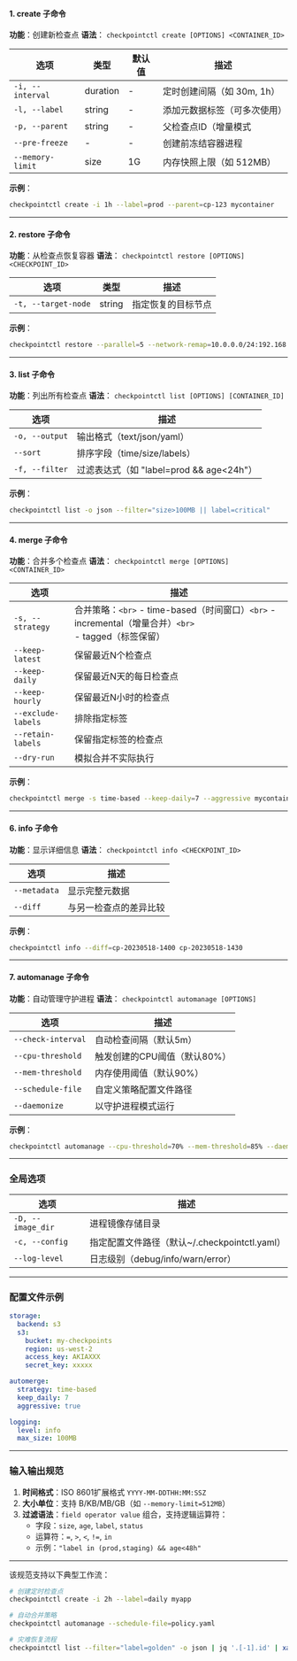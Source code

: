 #### **1. create 子命令**

**功能**：创建新检查点
**语法**：
`checkpointctl create [OPTIONS] <CONTAINER_ID>`

| 选项               | 类型     | 默认值 | 描述                         |
| ------------------ | -------- | ------ | ---------------------------- |
| `-i, --interval` | duration | -      | 定时创建间隔（如 30m, 1h）   |
| `-l, --label`    | string   | -      | 添加元数据标签（可多次使用） |
| `-p, --parent`   | string   | -      | 父检查点ID（增量模式         |
| `--pre-freeze`   | -        | -      | 创建前冻结容器进程           |
| `--memory-limit` | size     | 1G     | 内存快照上限（如 512MB）     |

**示例**：

```bash
checkpointctl create -i 1h --label=prod --parent=cp-123 mycontainer
```

---

#### **2. restore 子命令**

**功能**：从检查点恢复容器
**语法**：
`checkpointctl restore [OPTIONS] <CHECKPOINT_ID>`

| 选项                  | 类型   | 描述                                             |
| --------------------- | ------ | ------------------------------------------------ |
| `-t, --target-node` | string | 指定恢复的目标节点                               |

**示例**：

```bash
checkpointctl restore --parallel=5 --network-remap=10.0.0.0/24:192.168.1.0/24 cp-20230518
```

---

#### **3. list 子命令**

**功能**：列出所有检查点
**语法**：
`checkpointctl list [OPTIONS] [CONTAINER_ID]`

| 选项             | 描述                                     |
| ---------------- | ---------------------------------------- |
| `-o, --output` | 输出格式（text/json/yaml）               |
| `--sort`       | 排序字段（time/size/labels）             |
| `-f, --filter` | 过滤表达式（如 "label=prod && age<24h"） |

**示例**：

```bash
checkpointctl list -o json --filter="size>100MB || label=critical"
```

---

#### **4. merge 子命令**

**功能**：合并多个检查点
**语法**：
`checkpointctl merge [OPTIONS] <CONTAINER_ID>`

| 选项                | 描述                                                                                                       |
| ------------------- | ---------------------------------------------------------------------------------------------------------- |
| `-s, --strategy`  | 合并策略：`<br>` - time-based（时间窗口）`<br>` - incremental（增量合并）`<br>` - tagged（标签保留） |
| `--keep-latest`    | 保留最近N个检查点        |
| `--keep-daily`    | 保留最近N天的每日检查点                                                                                    |
| `--keep-hourly`   | 保留最近N小时的检查点                                                                                      |
| `--exclude-labels` | 排除指定标签             |
| `--retain-labels` | 保留指定标签的检查点                                                                                       |
| `--dry-run`       | 模拟合并不实际执行                                                                                         |

**示例**：

```bash
checkpointctl merge -s time-based --keep-daily=7 --aggressive mycontainer
```

---

#### **6. info 子命令**

**功能**：显示详细信息
**语法**：
`checkpointctl info <CHECKPOINT_ID>`

| 选项           | 描述                   |
| -------------- | ---------------------- |
| `--metadata` | 显示完整元数据         |
| `--diff`     | 与另一检查点的差异比较 |

**示例**：

```bash
checkpointctl info --diff=cp-20230518-1400 cp-20230518-1430
```

---

#### **7. automanage 子命令**

**功能**：自动管理守护进程
**语法**：
`checkpointctl automanage [OPTIONS]`

| 选项                 | 描述                         |
| -------------------- | ---------------------------- |
| `--check-interval` | 自动检查间隔（默认5m）       |
| `--cpu-threshold`  | 触发创建的CPU阈值（默认80%） |
| `--mem-threshold`  | 内存使用阈值（默认90%）      |
| `--schedule-file`  | 自定义策略配置文件路径       |
| `--daemonize`      | 以守护进程模式运行           |

**示例**：

```bash
checkpointctl automanage --cpu-threshold=70% --mem-threshold=85% --daemonize
```

---

### **全局选项**

| 选项                  | 描述                                          |
| --------------------- | --------------------------------------------- |
| `-D, --image_dir`      |  进程镜像存储目录 |
| `-c, --config`      | 指定配置文件路径（默认~/.checkpointctl.yaml） |
| `--log-level`       | 日志级别（debug/info/warn/error）             |
---

### **配置文件示例**

```yaml
storage:
  backend: s3
  s3:
    bucket: my-checkpoints
    region: us-west-2
    access_key: AKIAXXX
    secret_key: xxxxx

automerge:
  strategy: time-based
  keep_daily: 7
  aggressive: true

logging:
  level: info
  max_size: 100MB
```

---

### **输入输出规范**

1. **时间格式**：ISO 8601扩展格式 `YYYY-MM-DDTHH:MM:SSZ`
2. **大小单位**：支持 B/KB/MB/GB（如 `--memory-limit=512MB`）
3. **过滤语法**：`field operator value` 组合，支持逻辑运算符：
   - 字段：`size`, `age`, `label`, `status`
   - 运算符：`=`, `>`, `<`, `!=`, `in`
   - 示例：`"label in (prod,staging) && age<48h"`

---

该规范支持以下典型工作流：

```bash
# 创建定时检查点
checkpointctl create -i 2h --label=daily myapp

# 自动合并策略
checkpointctl automanage --schedule-file=policy.yaml

# 灾难恢复流程
checkpointctl list --filter="label=golden" -o json | jq '.[-1].id' | xargs checkpointctl restore
```
